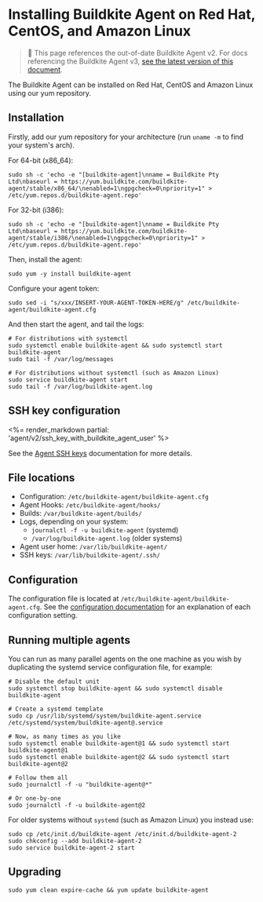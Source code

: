 # Installing Buildkite Agent on Red Hat, CentOS, and Amazon Linux

> 🚧 This page references the out-of-date Buildkite Agent v2.
> For docs referencing the Buildkite Agent v3, <a href="/docs/agent/v3/redhat">see the latest version of this document</a>.

The Buildkite Agent can be installed on Red Hat, CentOS and Amazon Linux using our yum repository.

## Installation

Firstly, add our yum repository for your architecture (run `uname -m` to find your system's arch).

For 64-bit (x86_64):

```shell
sudo sh -c 'echo -e "[buildkite-agent]\nname = Buildkite Pty Ltd\nbaseurl = https://yum.buildkite.com/buildkite-agent/stable/x86_64/\nenabled=1\ngpgcheck=0\npriority=1" > /etc/yum.repos.d/buildkite-agent.repo'
```

For 32-bit (i386):

```shell
sudo sh -c 'echo -e "[buildkite-agent]\nname = Buildkite Pty Ltd\nbaseurl = https://yum.buildkite.com/buildkite-agent/stable/i386/\nenabled=1\ngpgcheck=0\npriority=1" > /etc/yum.repos.d/buildkite-agent.repo'
```

Then, install the agent:

```shell
sudo yum -y install buildkite-agent
```

Configure your agent token:

```shell
sudo sed -i "s/xxx/INSERT-YOUR-AGENT-TOKEN-HERE/g" /etc/buildkite-agent/buildkite-agent.cfg
```

And then start the agent, and tail the logs:

```shell
# For distributions with systemctl
sudo systemctl enable buildkite-agent && sudo systemctl start buildkite-agent
sudo tail -f /var/log/messages

# For distributions without systemctl (such as Amazon Linux)
sudo service buildkite-agent start
sudo tail -f /var/log/buildkite-agent.log
```

## SSH key configuration

<%= render_markdown partial: 'agent/v2/ssh_key_with_buildkite_agent_user' %>

See the [Agent SSH keys](/docs/agent/v2/ssh-keys) documentation for more details.

## File locations

- Configuration: `/etc/buildkite-agent/buildkite-agent.cfg`
- Agent Hooks: `/etc/buildkite-agent/hooks/`
- Builds: `/var/buildkite-agent/builds/`
- Logs, depending on your system:
  - `journalctl -f -u buildkite-agent` (systemd)
  - `/var/log/buildkite-agent.log` (older systems)
- Agent user home: `/var/lib/buildkite-agent/`
- SSH keys: `/var/lib/buildkite-agent/.ssh/`

## Configuration

The configuration file is located at `/etc/buildkite-agent/buildkite-agent.cfg`. See the [configuration documentation](/docs/agent/v2/configuration) for an explanation of each configuration setting.

## Running multiple agents

You can run as many parallel agents on the one machine as you wish by duplicating the systemd service configuration file, for example:

```shell
# Disable the default unit
sudo systemctl stop buildkite-agent && sudo systemctl disable buildkite-agent

# Create a systemd template
sudo cp /usr/lib/systemd/system/buildkite-agent.service /etc/systemd/system/buildkite-agent@.service

# Now, as many times as you like
sudo systemctl enable buildkite-agent@1 && sudo systemctl start buildkite-agent@1
sudo systemctl enable buildkite-agent@2 && sudo systemctl start buildkite-agent@2

# Follow them all
sudo journalctl -f -u "buildkite-agent@*"

# Or one-by-one
sudo journalctl -f -u buildkite-agent@2
```

For older systems without `systemd` (such as Amazon Linux) you instead use:

```shell
sudo cp /etc/init.d/buildkite-agent /etc/init.d/buildkite-agent-2
sudo chkconfig --add buildkite-agent-2
sudo service buildkite-agent-2 start
```

## Upgrading

```shell
sudo yum clean expire-cache && yum update buildkite-agent
```

